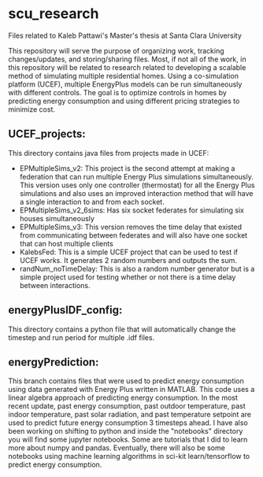 # scu_research
Files related to Kaleb Pattawi's Master's thesis at Santa Clara University

This repository will serve the purpose of organizing work, tracking changes/updates, and storing/sharing files.  Most, if not all of the work, in this repository will be related to research related to developing a scalable method of simulating multiple residential homes.  Using a co-simulation platform (UCEF), multiple EnergyPlus models can be run simultaneously with different controls.  The goal is to optimize controls in homes by predicting energy consumption and using different pricing strategies to minimize cost.

## UCEF_projects:
This directory contains java files from projects made in UCEF:
- EPMultipleSims_v2: This project is the second attempt at making a federation that can run multiple Energy Plus simulations simultaneously. This version uses only one controller (thermostat) for all the Energy Plus simulations and also uses an improved interaction method that will have a single interaction to and from each socket.
- EPMultipleSims_v2_6sims: Has six socket federates for simulating six houses simultaneously
- EPMultipleSims_v3: This version removes the time delay that existed from communicating between federates and will also have one socket that can host multiple clients
- KalebsFed: This is a simple UCEF project that can be used to test if UCEF works.  It generates 2 random numbers and outputs the sum.
- randNum_noTimeDelay: This is also a random number generator but is a simple project used for testing whether or not there is a time delay between interactions.

## energyPlusIDF_config:
This directory contains a python file that will automatically change the timestep and run period for multiple .idf files.

## energyPrediction:
This branch contains files that were used to predict energy consumption using data generated with Energy Plus written in MATLAB. This code uses a linear algebra approach of predicting energy consumption.  In the most recent update, past energy consumption, past outdoor temperature, past indoor temperature, past solar radiation, and past temperature setpoint are used to predict future energy consumption 3 timesteps ahead.  I have also been working on shifting to python and inside the "notebooks" directory you will find some jupyter notebooks.  Some are tutorials that I did to learn more about numpy and pandas.  Eventually, there will also be some notebooks using machine learning algorithms in sci-kit learn/tensorflow to predict energy consumption.
